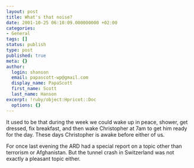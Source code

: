 ```yaml
---
layout: post
title: What's that noise?
date: 2001-10-25 06:10:09.000000000 +02:00
categories:
- General
tags: []
status: publish
type: post
published: true
meta: {}
author:
  login: shanson
  email: papascott-wp@gmail.com
  display_name: PapaScott
  first_name: Scott
  last_name: Hanson
excerpt: !ruby/object:Hpricot::Doc
  options: {}
---
```

<p>It used to be that during the week we could wake up in peace, shower, get dressed, fix breakfast, and then wake Christopher at 7am to get him ready for the day. These days Christopher is awake before either of us. </p>
<p>For once last evening the ARD had a special report on a topic other than terrorism or Afghanistan. But the tunnel crash in Switzerland was not exactly a pleasant topic either.</p>
